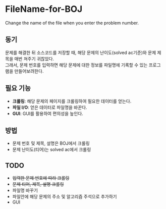 # FileName-for-BOJ
Change the name of the file when you enter the problem number.

## 동기
 문제를 해결한 뒤 소스코드를 저장할 때, 해당 문제의 난이도(solved ac기준)와 문제 제목을 매번 쳐주기 귀찮았다.\
그래서, 문제 번호를 입력하면 해당 문제에 대한 정보를 파일명에 기록할 수 있는 프로그램을 만들어보려한다.

## 필요 기능
* **크롤링**: 해당 문제의 페이지를 크롤링하여 필요한 데이터를 얻는다.
* **파일 I/O**: 얻은 데이터로 파일명을 바꾼다.
* **GUI**: GUI를 활용하여 편의성을 높인다.

## 방법
* 문제 번호 및 제목, 설명은 BOJ에서 크롤링
* 문제 난이도(티어)는 solved ac에서 크롤링

## TODO
* ~~입력한 문제 번호에 따라 크롤링~~
* ~~문제 티어, 제목, 설명 크롤링~~
* 파일명 바꾸기
* 파일안에 해당 문제의 주소 및 알고리즘 주석으로 추가하기 
* GUI

